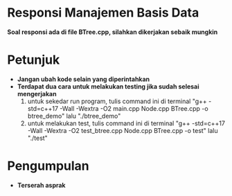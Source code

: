 # Responsi Manajemen Basis Data

**Soal responsi ada di file BTree.cpp, silahkan dikerjakan sebaik mungkin**

# Petunjuk
- **Jangan ubah kode selain yang diperintahkan**
- **Terdapat dua cara untuk melakukan testing jika sudah selesai mengerjakan**
  1. untuk sekedar run program, tulis command ini di terminal "g++ -std=c++17 -Wall -Wextra -O2 main.cpp Node.cpp BTree.cpp -o btree_demo" lalu "./btree_demo"
  2. untuk melakukan test, tulis command ini di terminal "g++ -std=c++17 -Wall -Wextra -O2 test_btree.cpp Node.cpp BTree.cpp -o test" lalu "./test"

# Pengumpulan
- **Terserah asprak**
